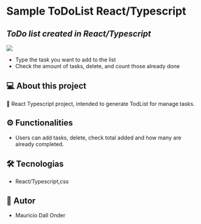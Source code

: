 # Sample ToDoList React/Typescript
## _ToDo list created in React/Typescript_

<img src="https://img.shields.io/badge/build-passing-brightgreen"/>

- Type the task you want to add to the list
- Check the amount of tasks, delete, and count those already done

## 💻 About this project
🚀 React Typescript project, intended to generate TodList for manage tasks.

## ⚙️ Functionalities
- Users can add tasks, delete, check total added and how many are already completed.

## 🛠 Tecnologias
- React/Typescript,css

## 🦸 Autor
- Mauricio Dall Onder
